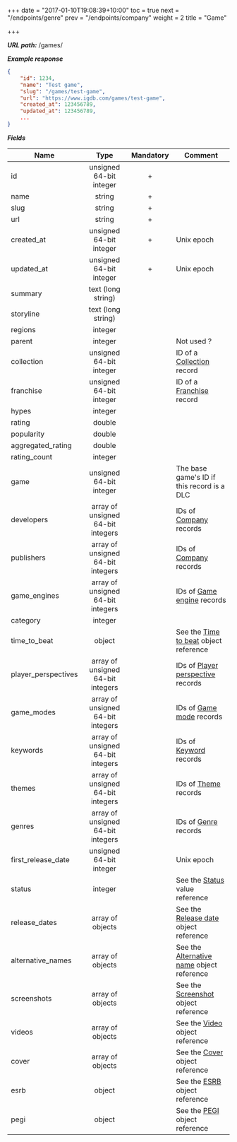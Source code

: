 +++
date = "2017-01-10T19:08:39+10:00"
toc = true
next = "/endpoints/genre"
prev = "/endpoints/company"
weight = 2
title = "Game"

+++

***URL path:*** /games/

***Example response***

```json
{
    "id": 1234,
    "name": "Test game",
    "slug": "/games/test-game",
    "url": "https://www.igdb.com/games/test-game",
    "created_at": 123456789,
    "updated_at": 123456789,
    ...
}
```

***Fields***

| Name                | Type                              | Mandatory | Comment |
| ------------------- |:---------------------------------:|:---------:| ------- |
| id                  | unsigned 64-bit integer           |     +     ||
| name                | string                            |     +     ||
| slug                | string                            |     +     ||
| url                 | string                            |     +     ||
| created_at          | unsigned 64-bit integer           |     +     | Unix epoch |
| updated_at          | unsigned 64-bit integer           |     +     | Unix epoch |
| summary             | text (long string)                |           ||
| storyline           | text (long string)                |           ||
| regions             | integer                           |           ||
| parent              | integer                           |           | Not used ? |
| collection          | unsigned 64-bit integer           |           | ID of a [Collection](../collection) record |
| franchise           | unsigned 64-bit integer           |           | ID of a [Franchise](../franchise) record |
| hypes               | integer                           |           ||
| rating              | double                            |           ||
| popularity          | double                            |           ||
| aggregated_rating   | double                            |           ||
| rating_count        | integer                           |           ||
| game                | unsigned 64-bit integer           |           | The base game's ID if this record is a DLC |
| developers          | array of unsigned 64-bit integers |           | IDs of [Company](../company) records |
| publishers          | array of unsigned 64-bit integers |           | IDs of [Company](../company) records |
| game_engines        | array of unsigned 64-bit integers |           | IDs of [Game engine](../game-engine) records |
| category            | integer                           |           ||
| time_to_beat        | object                            |           | See the [Time to beat](../../misc-objects/time-to-beat) object reference |
| player_perspectives | array of unsigned 64-bit integers |           | IDs of [Player perspective](../player-perspective) records |
| game_modes          | array of unsigned 64-bit integers |           | IDs of [Game mode](../game-mode) records |
| keywords            | array of unsigned 64-bit integers |           | IDs of [Keyword](../keyword) records |
| themes              | array of unsigned 64-bit integers |           | IDs of [Theme](../theme) records |
| genres              | array of unsigned 64-bit integers |           | IDs of [Genre](../genre) records |
| first_release_date  | unsigned 64-bit integer           |           | Unix epoch |
| status              | integer                           |           | See the [Status](../../enum-fields/status) value reference |
| release_dates       | array of objects                  |           | See the [Release date](../../misc-objects/release-date) object reference |
| alternative_names   | array of objects                  |           | See the [Alternative name](../../misc-objects/alternative-name) object reference |
| screenshots         | array of objects                  |           | See the [Screenshot](../../misc-objects/screenshot) object reference |
| videos              | array of objects                  |           | See the [Video](../../misc-objects/video) object reference |
| cover               | array of objects                  |           | See the [Cover](../../misc-objects/cover) object reference |
| esrb                | object                            |           | See the [ESRB](../../misc-objects/esrb) object reference |
| pegi                | object                            |           | See the [PEGI](../../misc-objects/pegi) object reference |
